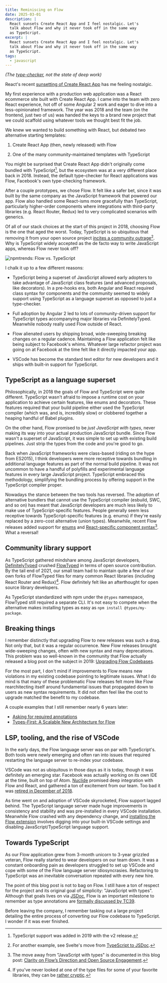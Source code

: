 ```yaml
---
title: Reminiscing on Flow
date: 2025-03-01
description: |
  React sunsets Create React App and I feel nostalgic. Let's
  talk about Flow and why it never took off in the same way
  as TypeScript.
excerpt: |
  React sunsets Create React App and I feel nostalgic. Let's
  talk about Flow and why it never took off in the same way
  as TypeScript.
tags:
  - javascript
---
```


_(The [type-checker](https://flow.org/), not the state of deep work)_

React's recent
[sunsetting of Create React App](https://react.dev/blog/2025/02/14/sunsetting-create-react-app)
has me feeling nostalgic.

My first experience with a production web application was a React ecommerce site
built with Create React App. I came into the team with zero React experience,
hot off of some Angular 2 work and eager to dive into a less-opinionated
framework. The year was 2018 and the team (on the frontend, just two of us) was
handed the keys to a brand new project that we could scaffold using whatever
tools we thought best fit the job.

We knew we wanted to build something with React, but debated two alternative
starting templates:

1. Create React App (then, newly released) with Flow

2. One of the many community-maintained templates with TypeScript

You might be surprised that Create React App didn't originally come bundled with
TypeScript[^1], but the ecosystem was at a very different place back in 2018.
Instead, the default type-checker for React applications was Flow, Facebook's
own type-checking framework.

After a couple prototypes, we chose Flow. It felt like a safer bet, since it was
built by the same company as the JavaScript framework that powered our app. Flow
also handled some React-isms more gracefully than TypeScript, particularly
higher-order components where integrations with third-party libraries (e.g.
React Router, Redux) led to very complicated scenarios with generics.

Of all of our stack choices at the start of this project in 2018, choosing Flow
is the one that aged the worst. Today, TypeScript is so ubiquitous that removing
it from your open source project
[incites a community outrage](https://world.hey.com/dhh/open-source-hooliganism-and-the-typescript-meltdown-a474bfda)[^2].
Why is TypeScript widely accepted as the de facto way to write JavaScript apps,
whereas Flow never took off?

![npmtrends: Flow vs. TypeScript](/img/flow-vs-typescript.png)

I chalk it up to a few different reasons:

- TypeScript being a superset of JavaScript allowed early adopters to take
  advantage of JavaScript class features (and advanced proposals, like
  decorators). In a pre-hooks era, both Angular and React required class syntax
  for components and the community seemed to widely support using TypeScript as
  a language superset as opposed to just a type-checker.

- Full adoption by Angular 2 led to lots of community-driven support for
  TypeScript types accompanying major libraries via DefinitelyTyped. Meanwhile
  nobody really used Flow outside of React.

- Flow alienated users by shipping broad, wide-sweeping breaking changes on a
  regular cadence. Maintaining a Flow application felt like being subject to
  Facebook's whims. Whatever large refactor project was going on at Facebook at
  the time felt like it directly impacted your app.

- VSCode has become the standard text editor for new developers and it ships
  with built-in support for TypeScript.

## TypeScript as a language superset

Philosophically, in 2018 the goals of Flow and TypeScript were quite different.
TypeScript wasn't afraid to impose a runtime cost on your application to achieve
certain features, like enums and decorators. These features required that your
build pipeline either used the TypeScript compiler (which was, and is,
incredibly slow) or clobbered together a heaping handful of Babel plugins.

On the other hand, Flow promised to be _just JavaScript with types_, never
making its way into your actual production JavaScript bundle. Since Flow wasn't
a superset of JavaScript, it was simple to set up with existing build pipelines.
Just strip the types from the code and you're good to go.

Back when JavaScript frameworks were class-based (riding on the hype from
ES2015), I think developers were more receptive towards bundling in additional
language features as part of the normal build pipeline. It was not uncommon to
have a handful of polyfills and experimental language features in every large
JavaScript project. TypeScript embraced this methodology, simplifying the
bundling process by offering support in the TypeScript compiler proper.

Nowadays the stance between the two tools has reversed. The adoption of
alternative bundlers that cannot use the TypeScript compiler (esbuild, SWC, and
so on) has meant that JavaScript developers are much less likely to make use of
TypeScript-specific features. People generally seem less receptive towards
TypeScript-specific features (e.g. enums) if they're easily replaced by a
zero-cost alternative (union types). Meanwhile, recent Flow releases added
support for [enums](https://flow.org/en/docs/enums/) and
[React-specific component syntax](https://flow.org/en/docs/react/component-syntax/)[^3].
What a reversal!

## Community library support

As TypeScript gathered mindshare among JavaScript developers,
[DefinitelyTyped](https://definitelytyped.org/) crushed
[FlowTyped](https://github.com/flow-typed/flow-typed) in terms of open source
contribution. By the tail end of 2021, our small team had to maintain quite a
few of our own forks of FlowTyped files for many common React libraries
(including React Router and Redux)[^4]. Flow definitely felt like an
afterthought for open source library developers.

As TypeScript standardized with npm under the `@types` namespace, FlowTyped
still required a separate CLI. It's not easy to compete when the alternative
makes installing types as easy as `npm install @types/my-package`.

## Breaking things

I remember distinctly that upgrading Flow to new releases was such a drag. Not
only that, but it was a regular occurrence. New Flow releases brought
wide-sweeping changes, often with new syntax and many deprecations. This problem
was so well-known in the community that Flow actually released a blog post on
the subject in 2019:
[Upgrading Flow Codebases](https://medium.com/flow-type/upgrading-flow-codebases-40ef8dd3ccd8).

For the most part, I don't mind if improvements to Flow means new violations in
my existing codebase pointing to legitimate issues. What I do mind is that many
of these problematic Flow releases felt more like Flow rearchitecting itself
around fundamental issues that propagated down to users as new syntax
requirements. It did not often feel like the cost to upgrade matched the benefit
to my codebase.

A couple examples that I still remember nearly 6 years later:

- [Asking for required annotations](https://medium.com/flow-type/asking-for-required-annotations-64d4f9c1edf8)
- [Types-First: A Scalable New Architecture for Flow](https://medium.com/flow-type/types-first-a-scalable-new-architecture-for-flow-3d8c7ba1d4eb)

## LSP, tooling, and the rise of VSCode

In the early days, the Flow language server was on par with TypeScript's. Both
tools were newly emerging and often ran into issues that required restarting the
language server to re-index your codebase.

VSCode was not as ubiquitous in those days as it is today, though it was
definitely an emerging star. Facebook was actually working on its own IDE at the
time, built on top of Atom. [Nuclide](https://nuclide.io/) promised deep
integration with Flow and React, and gathered a ton of excitement from our team.
Too bad it was
[retired in December of 2018](https://atom-editor.cc/blog/2018/12/12/facebook-retires-nuclide-extension/).

As time went on and adoption of VSCode skyrocketed, Flow support lagged behind.
The TypeScript language server made huge improvements in consistency and
stability and was pre-installed in every VSCode installation. Meanwhile Flow
crashed with any dependency change, and
[installing the Flow extension](https://marketplace.visualstudio.com/items?itemName=flowtype.flow-for-vscode)
involves digging into your built-in VSCode settings and disabling
JavaScript/TypeScript language support.

## Towards TypeScript

As our Flow application grew from 3-month unicorn to 3-year grizzled veteran,
Flow really started to wear developers on our team down. It was a constant
onboarding pain as developers struggled to set up VSCode and cope with some of
the Flow language server idiosyncrasies. Refactoring to TypeScript was an
inevitable conversation repeated with every new hire.

The point of this blog post is not to bag on Flow. I still have a ton of respect
for the project and its original goal of simplicity: "JavaScript with types".
Although that goals lives on via [JSDoc](https://github.com/jsdoc/jsdoc), Flow
is an important milestone to remember as type annotations are
[formally discussed by TC39](https://tc39.es/proposal-type-annotations/).

Before leaving the company, I remember tasking out a large project detailing the
entire process of converting our Flow codebase to TypeScript. I wonder if it was
ever finished.

[^1]: TypeScript support was added in 2019 with the v2 release.

[^2]:
    For another example, see Svelte's move from
    [TypeScript to JSDoc](https://github.com/sveltejs/svelte/pull/8569).

[^3]:
    The move away from "JavaScript with types" is documented in this blog post:
    [Clarity on Flow’s Direction and Open Source Engagement](https://medium.com/flow-type/clarity-on-flows-direction-and-open-source-engagement-e721a4eb4d8b).

[^4]:
    If you've never looked at one of the type files for some of your favorite
    libraries, they can be
    [rather cryptic](https://github.com/flow-typed/flow-typed/blob/main/definitions/npm/react-redux_v6.x.x/flow_v0.104.x-0.141.x/react-redux_v6.x.x.js).

